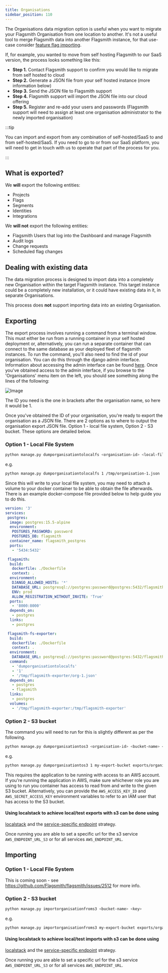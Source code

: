 ```yaml
---
title: Organisations
sidebar_position: 110
---
```


The Organisations data migration option is useful when you want to migrate your Flagsmith Organisation from one location
to another. It's not a useful tool to merge Flagsmith data into another Flagsmith instance, for that use-case consider
[feature flag importing](/system-administration/importing-and-exporting/features).

If, for example, you wanted to move from self hosting Flagsmith to our SaaS version, the process looks something like
this:

- **Step 1.** Contact Flagsmith support to confirm you would like to migrate from self hosted to cloud
- **Step 2.** Generate a JSON file from your self hosted instance (more information below)
- **Step 3.** Send the JSON file to Flagsmith support
- **Step 4.** Flagsmith support will import the JSON file into our cloud offering
- **Step 5.** Register and re-add your users and passwords (Flagsmith support will need to assign at least one
  organisation administrator to the newly imported organisation)

:::tip

You can import and export from any combination of self-hosted/SaaS to and from self-hosted/SaaS. If you need to go to or
from our SaaS platform, you will need to get in touch with us to operate that part of the process for you.

:::

## What is exported?

We **will** export the following entities:

- Projects
- Flags
- Segments
- Identities
- Integrations

We **will not** export the following entities:

- Flagsmith Users that log into the Dashboard and manage Flagsmith
- Audit logs
- Change requests
- Scheduled flag changes

## Dealing with existing data

The data migration process is designed to import data into a completely new Organisation within the target Flagsmith
instance. This target instance could be a completely new installation, or it could have existing data in it, in separate
Organisations.

This process does **not** support importing data into an existing Organisation.

## Exporting

The export process involves running a command from a terminal window. This must either be run from a running container
in your self hosted deployment or, alternatively, you can run a separate container that can connect to the same database
as your deployed fleet of flagsmith instances. To run the command, you'll also need to find the id of your organisation.
You can do this through the django admin interface. Information about accessing the admin interface can be found
[here](/deployment/configuration/django-admin.md). Once you've obtained access to the admin interface, if you browse to
the 'Organisations' menu item on the left, you should see something along the lines of the following:

![Image](/img/organisations-admin.png)

The ID you need is the one in brackets after the organisation name, so here it would be 1.

Once you've obtained the ID of your organisation, you're ready to export the organisation as a JSON file. There are 2
options as to where to output the organisation export JSON file. Option 1 - local file system, Option 2 - S3 bucket.
These options are detailed below.

### Option 1 - Local File System

```bash
python manage.py dumporganisationtolocalfs <organisation-id> <local-file-system-path>
```

e.g.

```bash
python manage.py dumporganisationtolocalfs 1 /tmp/organisation-1.json
```

Since this will write to your local file system, you may need to attach a volume to your docker container to be able to
obtain the file afterwards. There is an example docker-compose file provided below to help guide you to do this.

```yml
version: '3'
services:
 postgres:
  image: postgres:15.5-alpine
  environment:
   POSTGRES_PASSWORD: password
   POSTGRES_DB: flagsmith
  container_name: flagsmith_postgres
  ports:
   - '5434:5432'

 flagsmith:
  build:
   dockerfile: ./Dockerfile
   context: .
  environment:
   DJANGO_ALLOWED_HOSTS: '*'
   DATABASE_URL: postgresql://postgres:password@postgres:5432/flagsmith
   ENV: prod
   ALLOW_REGISTRATION_WITHOUT_INVITE: 'True'
  ports:
   - '8000:8000'
  depends_on:
   - postgres
  links:
   - postgres

 flagsmith-fs-exporter:
  build:
   dockerfile: ./Dockerfile
   context: .
  environment:
   DATABASE_URL: postgresql://postgres:password@postgres:5432/flagsmith
  command:
   - 'dumporganisationtolocalfs'
   - '1'
   - '/tmp/flagsmith-exporter/org-1.json'
  depends_on:
   - postgres
   - flagsmith
  links:
   - postgres
  volumes:
   - '/tmp/flagsmith-exporter:/tmp/flagsmith-exporter'
```

### Option 2 - S3 bucket

The command you will need to run for this is slightly different as per the following.

```bash
python manage.py dumporganisationtos3 <organisation-id> <bucket-name> <key>
```

e.g.

```bash
python manage.py dumporganisationtos3 1 my-export-bucket exports/organisation-1.json
```

This requires the application to be running with access to an AWS account. If you're running the application in AWS,
make sure whichever role you are using to run you container has access to read from and write to the given S3 bucket.
Alternatively, you can provide the `AWS_ACCESS_KEY_ID` and `AWS_SECRET_ACCESS_KEY` environment variables to refer to an
IAM user that has access to the S3 bucket.

#### Using localstack to achieve local/test exports with s3 can be done using

[localstack](https://github.com/localstack/localstack) and the
[service-specific endpoint](https://docs.aws.amazon.com/sdkref/latest/guide/feature-ss-endpoints.html) strategy.

Once running you are able to set a specific url for the s3 service `AWS_ENDPOINT_URL_S3` or for all services
`AWS_ENDPOINT_URL`.

## Importing

### Option 1 - Local File System

This is coming soon - see https://github.com/Flagsmith/flagsmith/issues/2512 for more info.

### Option 2 - S3 bucket

```bash
python manage.py importorganisationfroms3 <bucket-name> <key>
```

e.g.

```bash
python manage.py importorganisationfroms3 my-export-bucket exports/organisation-1.json
```

#### Using localstack to achieve local/test imports with s3 can be done using

[localstack](https://github.com/localstack/localstack) and the
[service-specific endpoint](https://docs.aws.amazon.com/sdkref/latest/guide/feature-ss-endpoints.html) strategy.

Once running you are able to set a specific url for the s3 service `AWS_ENDPOINT_URL_S3` or for all services
`AWS_ENDPOINT_URL`.
